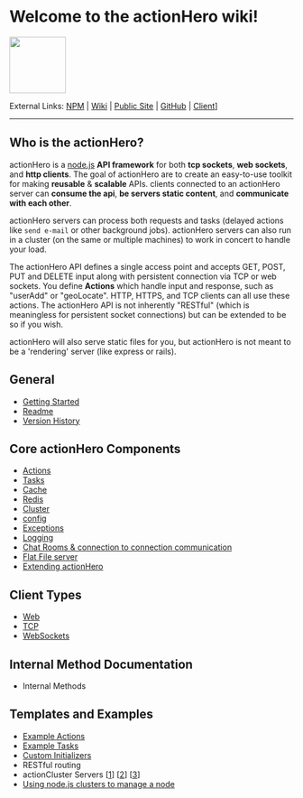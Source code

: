 # Welcome to the actionHero wiki!

<img src="https://raw.github.com/evantahler/actionHero/master/public/logo/actionHero.png" height="100"/>

External Links: [NPM](https://npmjs.org/package/actionHero) | [Wiki](https://github.com/evantahler/actionHero/wiki) | [Public Site](http://www.actionherojs.com) | [GitHub](https://github.com/evantahler/actionHero) | [Client](https://github.com/evantahler/actionhero_client)]

---

## Who is the actionHero?
actionHero is a [node.js](http://nodejs.org) **API framework** for both **tcp sockets**, **web sockets**, and **http clients**.  The goal of actionHero are to create an easy-to-use toolkit for making **reusable** & **scalable** APIs.  clients connected to an actionHero server can **consume the api**, **be servers static content**, and **communicate with each other**.

actionHero servers can process both requests and tasks (delayed actions like `send e-mail` or other background jobs).  actionHero servers can also run in a cluster (on the same or multiple machines) to work in concert to handle your load.

The actionHero API defines a single access point and accepts GET, POST, PUT and DELETE input along with persistent connection via TCP or web sockets. You define **Actions** which handle input and response, such as "userAdd" or "geoLocate". HTTP, HTTPS, and TCP clients can all use these actions.  The actionHero API is not inherently "RESTful" (which is meaningless for persistent socket connections) but can be extended to be so if you wish.

actionHero will also serve static files for you, but actionHero is not meant to be a 'rendering' server (like express or rails).

## General
- [Getting Started](core-getting-started)
- [Readme](https://github.com/evantahler/actionHero/blob/master/readme.md)
- [Version History](https://github.com/evantahler/actionHero/blob/master/versions.md)

## Core actionHero Components
- [Actions](https://github.com/evantahler/actionHero/wiki/core-getting-started)
- [Tasks](https://github.com/evantahler/actionHero/wiki/core-tasks)
- [Cache](https://github.com/evantahler/actionHero/wiki/core-cache)
- [Redis](https://github.com/evantahler/actionHero/wiki/core-redis)
- [Cluster](https://github.com/evantahler/actionHero/wiki/core-cluster)
- [config](https://github.com/evantahler/actionHero/wiki/core-config)
- [Exceptions](https://github.com/evantahler/actionHero/wiki/core-exceptions)
- [Logging](https://github.com/evantahler/actionHero/wiki/core-logging)
- [Chat Rooms & connection to connection communication](https://github.com/evantahler/actionHero/wiki/core-chat)
- [Flat File server](https://github.com/evantahler/actionHero/wiki/core-file-server)
- [Extending actionHero](https://github.com/evantahler/actionHero/wiki/core-extending-actionHero)

## Client Types
- [Web](https://github.com/evantahler/actionHero/wiki/client-web)
- [TCP](https://github.com/evantahler/actionHero/wiki/client-tcp)
- [WebSockets](https://github.com/evantahler/actionHero/wiki/client-web-socket)

## Internal Method Documentation
- Internal Methods

## Templates and Examples
- [Example Actions](https://github.com/evantahler/actionHero/wiki/Example-actions)
- [Example Tasks](https://github.com/evantahler/actionHero/wiki/Example-tasks)
- [Custom Initializers](https://github.com/evantahler/actionHero/wiki/Custom-Initializers)
- RESTful routing
- actionCluster Servers [[1](https://github.com/evantahler/actionHero/blob/master/examples/servers/actionHero_cluster_peer_1.js)] [[2](https://github.com/evantahler/actionHero/blob/master/examples/servers/actionHero_cluster_peer_2.js)] [[3](https://github.com/evantahler/actionHero/blob/master/examples/servers/actionHero_cluster_peer_3.js)]
- [Using node.js clusters to manage a node](https://github.com/evantahler/actionHero/blob/master/scripts/actionHeroCluster)